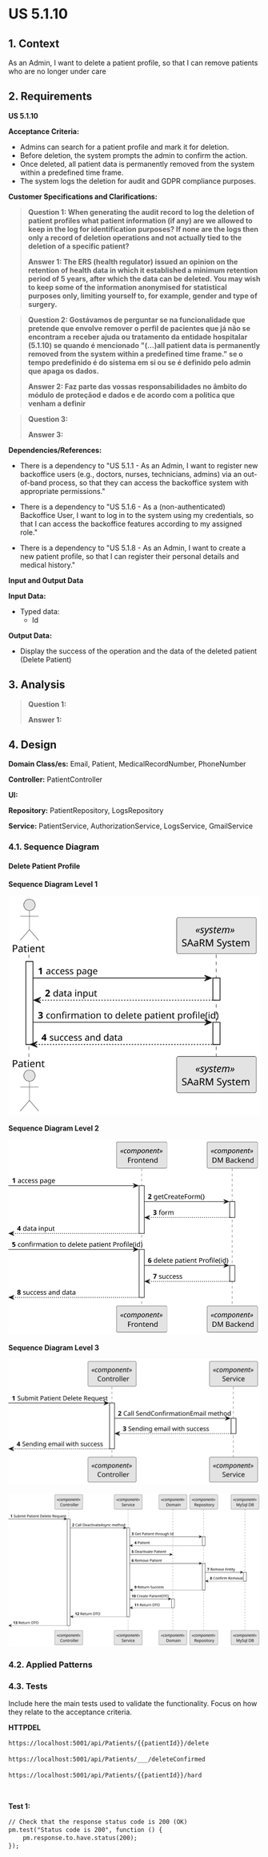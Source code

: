 # US 5.1.10


## 1. Context

As an Admin, I want to delete a patient profile, so that I can remove patients who are no longer under care
## 2. Requirements

**US 5.1.10** 

**Acceptance Criteria:** 

- Admins can search for a patient profile and mark it for deletion.
- Before deletion, the system prompts the admin to confirm the action.
- Once deleted, all patient data is permanently removed from the system within a predefined time frame.
- The system logs the deletion for audit and GDPR compliance purposes.

**Customer Specifications and Clarifications:**

> **Question 1: When generating the audit record to log the deletion of patient profiles what patient information (if any) are we allowed to keep in the log for identification purposes? If none are the logs then only a record of deletion operations and not actually tied to the deletion of a specific patient?**
>
> **Answer 1: The ERS (health regulator) issued an opinion on the retention of health data in which it established a minimum retention period of 5 years, after which the data can be deleted. You may wish to keep some of the information anonymised for statistical purposes only, limiting yourself to, for example, gender and type of surgery.** 

> **Question 2: Gostávamos de perguntar se na funcionalidade que pretende que envolve remover o perfil de pacientes que já não se encontram a receber ajuda ou tratamento da entidade hospitalar (5.1.10) se quando é mencionado "(...)all patient data is permanently removed from the system within a predefined time frame." se o tempo predefinido é do sistema em si ou se é definido pelo admin que apaga os dados.**
>
> **Answer 2: Faz parte das vossas responsabilidades no âmbito do módulo de proteçãod e dados e de acordo com a politica que venham a definir**

> **Question 3:**
>
> **Answer 3:**

**Dependencies/References:**

* There is a dependency to "US 5.1.1 - As an Admin, I want to register new backoffice users (e.g., doctors, nurses, technicians, admins) via an out-of-band process, so that they can access the backoffice system with appropriate permissions."

* There is a dependency to "US 5.1.6 - As a (non-authenticated) Backoffice User, I want to log in to the system using my credentials, so that I can access the backoffice features according to my assigned role."

* There is a dependency to "US 5.1.8 - As an Admin, I want to create a new patient profile, so that I can register their personal details and medical history."

**Input and Output Data**

**Input Data:**

* Typed data:
    * Id


**Output Data:**
* Display the success of the operation and the data of the deleted patient (Delete Patient)

## 3. Analysis

> **Question 1:**
>
> **Answer 1:** 

[//]: # (### 3.1. Domain Model)

[//]: # (![sub domain model]&#40;us1000-sub-domain-model.svg&#41;)

## 4. Design


**Domain Class/es:** Email, Patient, MedicalRecordNumber, PhoneNumber

**Controller:** PatientController

**UI:**

**Repository:**	PatientRepository, LogsRepository

**Service:** PatientService, AuthorizationService, LogsService, GmailService



### 4.1. Sequence Diagram

#### Delete Patient Profile

**Sequence Diagram Level 1**

![Sequence Diagram Level 1](sequence-diagram-1.svg "Actor and System")

**Sequence Diagram Level 2**

![Sequence Diagram Level 2](sequence-diagram-2.svg "FrontEnd and BackEnd")

**Sequence Diagram Level 3**

![Sequence Diagram Level 3](sequence-diagram-3-mail.svg "Email Delete Confirmation Patient Profile")

![Sequence Diagram Level 3](sequence-diagram-3.svg "Delete Patient Profile")



[//]: # (TODO: Necessario fazer algo ?)

### 4.2. Applied Patterns

### 4.3. Tests

Include here the main tests used to validate the functionality. Focus on how they relate to the acceptance criteria.



**HTTPDEL**

```
https://localhost:5001/api/Patients/{{patientId}}/delete

https://localhost:5001/api/Patients/___/deleteConfirmed

https://localhost:5001/api/Patients/{{patientId}}/hard



```

**Test 1:** 


```
// Check that the response status code is 200 (OK)
pm.test("Status code is 200", function () {
    pm.response.to.have.status(200);
});
````


[//]: # (## 5. Implementation)

[//]: # ()
[//]: # ()
[//]: # (### Methods in the ListUsersController)

[//]: # (* **Iterable<SystemUser> filteredUsersOfBackOffice&#40;&#41;**  this method filters to list all backoffice users)

[//]: # ()
[//]: # ()
[//]: # ()
[//]: # (### Methods in the AddUsersController)

[//]: # ()
[//]: # (* **Role[] getRoleTypes&#40;&#41;** this method list the roles to choose for the User)

[//]: # ()
[//]: # (* **SystemUser addUser&#40;final String email, final String password, final String firstName,)

[//]: # (  final String lastName, final Set<Role> roles, final Calendar createdOn&#41;**  this method send the information to create the User.)

[//]: # ()
[//]: # (* **String generatePassword&#40;&#41;** this method automatically generate a password for the User. )

[//]: # ()
[//]: # ()
[//]: # ()
[//]: # (### Methods in the DeactivateUsersController)

[//]: # ()
[//]: # (* **Iterable<SystemUser> activeUsers&#40;&#41;** this method list all the activated Users. )

[//]: # ()
[//]: # (* **Iterable<SystemUser> deactiveUsers&#40;&#41;** this method list all the deactivated Users.)

[//]: # ()
[//]: # (* **SystemUser activateUser&#40;final SystemUser user&#41;** this method activate the chosen User.)

[//]: # ()
[//]: # (* **SystemUser deactivateUser&#40;final SystemUser user&#41;** this method deactivate the chosen User. )

[//]: # ()
[//]: # ()
[//]: # (## 6. Integration/Demonstration)



[//]: # (## 7. Observations)

[//]: # ()
[//]: # (*This section should be used to include any content that does not fit any of the previous sections.*)

[//]: # ()
[//]: # (*The team should present here, for instance, a critical perspective on the developed work including the analysis of alternative solutions or related works*)

[//]: # ()
[//]: # (*The team should include in this section statements/references regarding third party works that were used in the development this work.*)